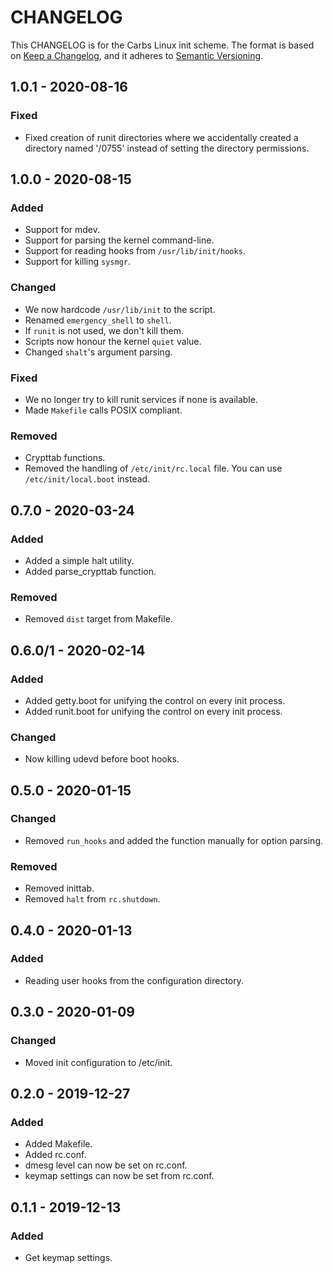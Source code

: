 CHANGELOG
================================================================================

This CHANGELOG is for the Carbs Linux init scheme. The format is based on
[Keep a Changelog], and it adheres to [Semantic Versioning].

[Keep a Changelog]:    https://keepachangelog.com/en/1.0.0/
[Semantic Versioning]: https://semver.org/spec/v2.0.0.html


1.0.1 - 2020-08-16
--------------------------------------------------------------------------------

### Fixed
- Fixed creation of runit directories where we accidentally created a directory
  named '/0755' instead of setting the directory permissions.


1.0.0 - 2020-08-15
--------------------------------------------------------------------------------

### Added
- Support for mdev.
- Support for parsing the kernel command-line.
- Support for reading hooks from `/usr/lib/init/hooks`.
- Support for killing `sysmgr`.

### Changed
- We now hardcode `/usr/lib/init` to the script.
- Renamed `emergency_shell` to `shell`.
- If `runit` is not used, we don't kill them.
- Scripts now honour the kernel `quiet` value.
- Changed `shalt`'s argument parsing.

### Fixed
- We no longer try to kill runit services if none is available.
- Made `Makefile` calls POSIX compliant.

### Removed
- Crypttab functions.
- Removed the handling of `/etc/init/rc.local` file. You can use
  `/etc/init/local.boot` instead.


0.7.0 - 2020-03-24
--------------------------------------------------------------------------------

### Added
- Added a simple halt utility.
- Added parse_crypttab function.

### Removed
- Removed `dist` target from Makefile.


0.6.0/1 - 2020-02-14
--------------------------------------------------------------------------------

### Added
- Added getty.boot for unifying the control on every init process.
- Added runit.boot for unifying the control on every init process.

### Changed
- Now killing udevd before boot hooks.


0.5.0 - 2020-01-15
--------------------------------------------------------------------------------

### Changed
- Removed `run_hooks` and added the function manually for option parsing.

### Removed
- Removed inittab.
- Removed `halt` from `rc.shutdown`.


0.4.0 - 2020-01-13
--------------------------------------------------------------------------------

### Added
- Reading user hooks from the configuration directory.


0.3.0 - 2020-01-09
--------------------------------------------------------------------------------

### Changed
- Moved init configuration to /etc/init.


0.2.0 - 2019-12-27
--------------------------------------------------------------------------------

### Added
- Added Makefile.
- Added rc.conf.
- dmesg level can now be set on rc.conf.
- keymap settings can now be set from rc.conf.


0.1.1 - 2019-12-13
--------------------------------------------------------------------------------

### Added
- Get keymap settings.
